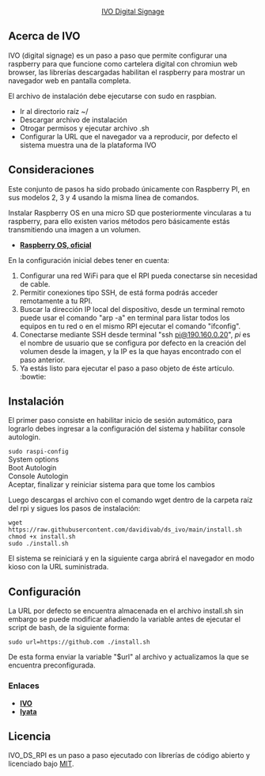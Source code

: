 <p align="center"><a href="https://ivo.com.co" target="_blank">IVO Digital Signage</a></p>

## Acerca de IVO

IVO (digital signage) es un paso a paso que permite configurar una raspberry para que funcione como cartelera digital con chromiun web browser, las librerías descargadas habilitan el raspberry para mostrar un navegador web en pantalla completa.

El archivo de instalación debe ejecutarse con sudo en raspbian.

- Ir al directorio raíz ~/
- Descargar archivo de instalación
- Otrogar permisos y ejecutar archivo .sh
- Configurar la URL que el navegador va a reproducir, por defecto el sistema muestra una de la plataforma IVO  

## Consideraciones

Este conjunto de pasos ha sido probado únicamente con Raspberry PI, en sus modelos 2, 3 y 4 usando la misma línea de comandos.  

Instalar Raspberry OS en una micro SD que posteriormente vincularas a tu raspberry, para ello existen varios métodos pero básicamente estás transmitiendo una imagen a un volumen.

- **[Raspberry OS, oficial](https://www.raspberrypi.com/software/)**  

En la configuración inicial debes tener en cuenta:  
1. Configurar una red WiFi para que el RPI pueda conectarse sin necesidad de cable.  
2. Permitir conexiones tipo SSH, de está forma podrás acceder remotamente a tu RPI.  
3. Buscar la dirección IP local del dispositivo, desde un terminal remoto puede usar el comando "arp -a" en terminal para listar todos los equipos en tu red o en el mismo RPI ejecutar el comando "ifconfig".  
4. Conectarse mediante SSH desde terminal "ssh pi@190.160.0.20", *pi* es el nombre de usuario que se configura por defecto en la creación del volumen desde la imagen, y la IP es la que hayas encontrado con el paso anterior.  
5. Ya estás listo para ejecutar el paso a paso objeto de éste artículo. :bowtie:  

## Instalación

El primer paso consiste en habilitar inicio de sesión automático, para lograrlo debes ingresar a la configuración del sistema y habilitar console autologin.  

`sudo raspi-config`  
System options  
Boot Autologin  
Console Autologin  
Aceptar, finalizar y reiniciar sistema para que tome los cambios  

Luego descargas el archivo con el comando wget dentro de la carpeta raíz del rpi y sigues los pasos de instalación:

`wget https://raw.githubusercontent.com/davidivab/ds_ivo/main/install.sh`  
`chmod +x install.sh`  
`sudo ./install.sh`  

El sistema se reiniciará y en la siguiente carga abrirá el navegador en modo kioso con la URL suministrada.

## Configuración

La URL por defecto se encuentra almacenada en el archivo install.sh sin embargo se puede modificar añadiendo la variable antes de ejecutar el script de bash, de la siguiente forma:  

`sudo url=https://github.com ./install.sh`  

De esta forma enviar la variable "$url" al archivo y actualizamos la que se encuentra preconfigurada.

### Enlaces

- **[IVO](https://www.ivo.com.co/)**
- **[Iyata](https://www.iyata.net/)**

## Licencia

IVO_DS_RPI es un paso a paso ejecutado con librerías de código abierto y licenciado bajo [MIT](https://opensource.org/licenses/MIT).
